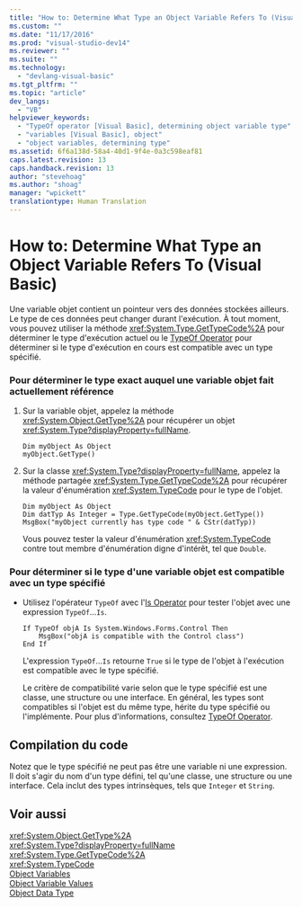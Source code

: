 ```yaml
---
title: "How to: Determine What Type an Object Variable Refers To (Visual Basic) | Microsoft Docs"
ms.custom: ""
ms.date: "11/17/2016"
ms.prod: "visual-studio-dev14"
ms.reviewer: ""
ms.suite: ""
ms.technology: 
  - "devlang-visual-basic"
ms.tgt_pltfrm: ""
ms.topic: "article"
dev_langs: 
  - "VB"
helpviewer_keywords: 
  - "TypeOf operator [Visual Basic], determining object variable type"
  - "variables [Visual Basic], object"
  - "object variables, determining type"
ms.assetid: 6f6a138d-58a4-40d1-9f4e-0a3c598eaf81
caps.latest.revision: 13
caps.handback.revision: 13
author: "stevehoag"
ms.author: "shoag"
manager: "wpickett"
translationtype: Human Translation
---
```

# How to: Determine What Type an Object Variable Refers To (Visual Basic)
Une variable objet contient un pointeur vers des données stockées ailleurs.  Le type de ces données peut changer durant l'exécution.  À tout moment, vous pouvez utiliser la méthode <xref:System.Type.GetTypeCode%2A> pour déterminer le type d'exécution actuel ou le [TypeOf Operator](../../../../visual-basic/language-reference/operators/typeof-operator.md) pour déterminer si le type d'exécution en cours est compatible avec un type spécifié.  
  
### Pour déterminer le type exact auquel une variable objet fait actuellement référence  
  
1.  Sur la variable objet, appelez la méthode <xref:System.Object.GetType%2A> pour récupérer un objet <xref:System.Type?displayProperty=fullName>.  
  
    ```  
    Dim myObject As Object  
    myObject.GetType()  
    ```  
  
2.  Sur la classe <xref:System.Type?displayProperty=fullName>, appelez la méthode partagée <xref:System.Type.GetTypeCode%2A> pour récupérer la valeur d'énumération <xref:System.TypeCode> pour le type de l'objet.  
  
    ```  
    Dim myObject As Object  
    Dim datTyp As Integer = Type.GetTypeCode(myObject.GetType())  
    MsgBox("myObject currently has type code " & CStr(datTyp))  
    ```  
  
     Vous pouvez tester la valeur d'énumération <xref:System.TypeCode> contre tout membre d'énumération digne d'intérêt, tel que `Double`.  
  
### Pour déterminer si le type d'une variable objet est compatible avec un type spécifié  
  
-   Utilisez l'opérateur `TypeOf` avec l'[Is Operator](../../../../visual-basic/language-reference/operators/is-operator.md) pour tester l'objet avec une expression `TypeOf`...`Is`.  
  
    ```  
    If TypeOf objA Is System.Windows.Forms.Control Then  
        MsgBox("objA is compatible with the Control class")  
    End If  
    ```  
  
     L'expression `TypeOf`...`Is` retourne `True` si le type de l'objet à l'exécution est compatible avec le type spécifié.  
  
     Le critère de compatibilité varie selon que le type spécifié est une classe, une structure ou une interface.  En général, les types sont compatibles si l'objet est du même type, hérite du type spécifié ou l'implémente.  Pour plus d'informations, consultez [TypeOf Operator](../../../../visual-basic/language-reference/operators/typeof-operator.md).  
  
## Compilation du code  
 Notez que le type spécifié ne peut pas être une variable ni une expression.  Il doit s'agir du nom d'un type défini, tel qu'une classe, une structure ou une interface.  Cela inclut des types intrinsèques, tels que `Integer` et `String`.  
  
## Voir aussi  
 <xref:System.Object.GetType%2A>   
 <xref:System.Type?displayProperty=fullName>   
 <xref:System.Type.GetTypeCode%2A>   
 <xref:System.TypeCode>   
 [Object Variables](../../../../visual-basic/programming-guide/language-features/variables/object-variables.md)   
 [Object Variable Values](../../../../visual-basic/programming-guide/language-features/variables/object-variable-values.md)   
 [Object Data Type](../../../../visual-basic/language-reference/data-types/object-data-type.md)